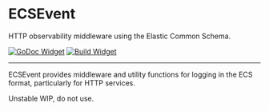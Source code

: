 # ECSEvent

HTTP observability middleware using the Elastic Common Schema.

[![GoDoc Widget]][GoDoc] [![Build Widget]][Build]

----

ECSEvent provides middleware and utility functions for logging in the ECS format,
particularly for HTTP services.

Unstable WIP, do not use.

[GoDoc]: https://godoc.org/github.com/sporkmonger/ecsevent
[GoDoc Widget]: https://godoc.org/github.com/sporkmonger/ecsevent?status.svg
[Build]: https://circleci.com/gh/sporkmonger/ecsevent
[Build Widget]: https://circleci.com/gh/sporkmonger/ecsevent.svg?style=shield
